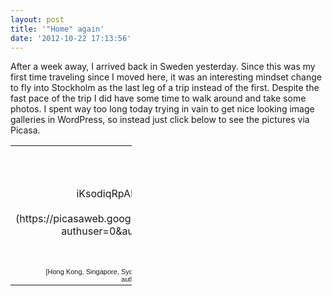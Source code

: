 ```yaml
---
layout: post
title: '"Home" again'
date: '2012-10-22 17:13:56'
---
```



After a week away, I arrived back in Sweden yesterday. Since this was my first time traveling since I moved here, it was an interesting mindset change to fly into Stockholm as the last leg of a trip instead of the first. Despite the fast pace of the trip I did have some time to walk around and take some photos. I spent way too long today trying in vain to get nice looking image galleries in WordPress, so instead just click below to see the pictures via Picasa.

<table style="width: 194px;"><tbody><tr><td align="center" style="height: 194px; background: url(https://picasaweb.google.com/s/c/transparent_album_background.gif) no-repeat left;">[![](https://lh4.googleusercontent.com/-iKsodiqRpAk/UIVxu_fgHSE/AAAAAAAAAiQ/s91aYOS-EOI/s160-c/HongKongSingaporeSydney.jpg)](https://picasaweb.google.com/106395605016970515893/HongKongSingaporeSydney?authuser=0&authkey=Gv1sRgCK3ai6O6yY-x_AE&feat=embedwebsite)</td></tr><tr><td style="text-align: center; font-family: arial,sans-serif; font-size: 11px;">[Hong Kong, Singapore, Sydney](https://picasaweb.google.com/106395605016970515893/HongKongSingaporeSydney?authuser=0&authkey=Gv1sRgCK3ai6O6yY-x_AE&feat=embedwebsite)</td></tr></tbody></table>
